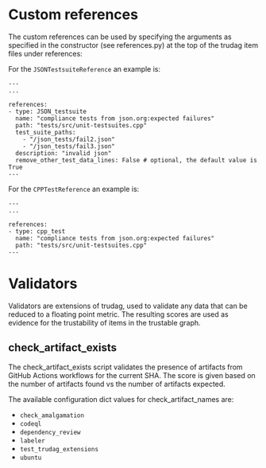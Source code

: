 # Custom references

The custom references can be used by specifying the arguments as specified in the constructor (see references.py) at the top of the trudag item files under references:

For the `JSONTestsuiteReference` an example is:
```
---
...

references:
- type: JSON_testsuite
  name: "compliance tests from json.org:expected failures"
  path: "tests/src/unit-testsuites.cpp"
  test_suite_paths: 
    - "/json_tests/fail2.json"
    - "/json_tests/fail3.json"
  description: "invalid json"
  remove_other_test_data_lines: False # optional, the default value is True 
---
```

For the `CPPTestReference` an example is:
```
---
...

references:
- type: cpp_test
  name: "compliance tests from json.org:expected failures"
  path: "tests/src/unit-testsuites.cpp"
---
```
# Validators

Validators are extensions of trudag, used to validate any data that can be reduced to a floating point metric. The resulting scores are used as evidence for the trustability of items in the trustable graph.

## check_artifact_exists

The check_artifact_exists script validates the presence of artifacts from GitHub Actions workflows for the current SHA. The score is given based on the number of artifacts found vs the number of artifacts expected.

The available configuration dict values for check_artifact_names are:
  - `check_amalgamation`
  - `codeql`
  - `dependency_review`
  - `labeler`
  - `test_trudag_extensions`
  - `ubuntu`
